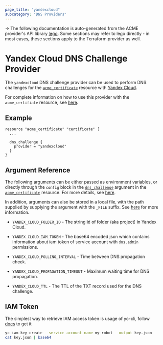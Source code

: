 ```yaml
---
page_title: "yandexcloud"
subcategory: "DNS Providers"
---
```


-> The following documentation is auto-generated from the ACME
provider's API library [lego](https://go-acme.github.io/lego/).  Some
sections may refer to lego directly - in most cases, these sections
apply to the Terraform provider as well.

# Yandex Cloud DNS Challenge Provider

The `yandexcloud` DNS challenge provider can be used to perform DNS challenges for
the [`acme_certificate`][resource-acme-certificate] resource with
[Yandex Cloud](https://cloud.yandex.com).

[resource-acme-certificate]: ../resources/certificate.md

For complete information on how to use this provider with the `acme_certifiate`
resource, see [here][resource-acme-certificate-dns-challenges].

[resource-acme-certificate-dns-challenges]: ../resources/certificate.md#using-dns-challenges

## Example

```hcl
resource "acme_certificate" "certificate" {
  ...

  dns_challenge {
    provider = "yandexcloud"
  }
}
```
## Argument Reference

The following arguments can be either passed as environment variables, or
directly through the `config` block in the
[`dns_challenge`][resource-acme-certificate-dns-challenge-arg] argument in the
[`acme_certificate`][resource-acme-certificate] resource. For more details, see
[here][resource-acme-certificate-dns-challenges].

[resource-acme-certificate-dns-challenge-arg]: ../resources/certificate.md#dns_challenge

In addition, arguments can also be stored in a local file, with the path
supplied by supplying the argument with the `_FILE` suffix. See
[here][acme-certificate-file-arg-example] for more information.

[acme-certificate-file-arg-example]: ../resources/certificate.md#using-variable-files-for-provider-arguments

* `YANDEX_CLOUD_FOLDER_ID` - The string id of folder (aka project) in Yandex Cloud.
* `YANDEX_CLOUD_IAM_TOKEN` - The base64 encoded json which contains information about iam token of service account with `dns.admin` permissions.

* `YANDEX_CLOUD_POLLING_INTERVAL` - Time between DNS propagation check.
* `YANDEX_CLOUD_PROPAGATION_TIMEOUT` - Maximum waiting time for DNS propagation.
* `YANDEX_CLOUD_TTL` - The TTL of the TXT record used for the DNS challenge.

## IAM Token

The simplest way to retrieve IAM access token is usage of yc-cli,
follow [docs](https://cloud.yandex.ru/docs/iam/operations/iam-token/create-for-sa) to get it

```bash
yc iam key create --service-account-name my-robot --output key.json
cat key.json | base64
```


